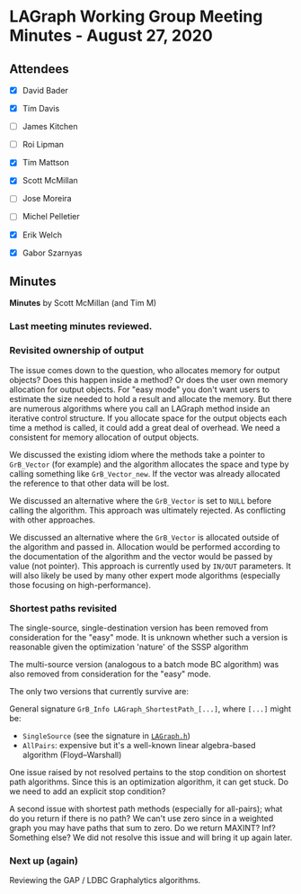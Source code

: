 # LAGraph Working Group Meeting Minutes - August 27, 2020

## Attendees
- [X] David Bader
- [X] Tim Davis
- [ ] James Kitchen
- [ ] Roi Lipman
- [X] Tim Mattson
- [X] Scott McMillan
- [ ] Jose Moreira
- [ ] Michel Pelletier
- [X] Erik Welch
- [X] Gabor Szarnyas


## Minutes

**Minutes** by Scott McMillan (and Tim M)

### Last meeting minutes reviewed.

### Revisited ownership of output

The issue comes down to the question, who allocates memory for output objects?  Does this happen inside a method?  Or does the user own memory allocation for output objects.  For "easy mode" you don't want users to estimate the size needed to hold a result and allocate the memory.  But there are numerous algorithms where you call an LAGraph method inside an iterative control structure.   If you allocate space for the output objects each time a method is called, it could add a great deal of overhead.  We need a consistent for memory allocation of output objects.

We discussed the existing idiom where the methods take a pointer to `GrB_Vector` (for example) and the algorithm allocates the space and type by calling something like `GrB_Vector_new`.  If the vector was already allocated the reference to that other data will be lost.

We discussed an alternative where the `GrB_Vector` is set to `NULL` before calling the algorithm.  This approach was ultimately rejected.  As conflicting with other approaches.

We discussed an alternative where the `GrB_Vector` is allocated outside of the algorithm and passed in.  Allocation would be performed according to the documentation of the algorithm and the vector would be passed by value (not pointer).  This approach is currently used by `IN/OUT` parameters.  It will also likely be used by many other expert mode algorithms (especially those focusing on high-performance).

### Shortest paths revisited

The single-source, single-destination version has been removed from consideration for the "easy" mode.  It is unknown whether such a version is reasonable given the optimization 'nature' of the SSSP algorithm

The multi-source version (analogous to a batch mode BC algorithm) was also removed from consideration for the "easy" mode.

The only two versions that currently survive are:

General signature `GrB_Info LAGraph_ShortestPath_[...]`, where `[...]` might be:

* `SingleSource` (see the signature in [`LAGraph.h`](../LAGraph.h))
* `AllPairs`: expensive but it's a well-known linear algebra-based algorithm (Floyd–Warshall)

One issue raised by not resolved pertains to the stop condition on shortest path algorithms.   Since this is an optimization algorithm, it can get stuck.  Do we need to add an explicit stop condition?

A second issue with shortest path methods (especially for all-pairs); what do you return if there is no path?  We can't use zero since in a weighted graph you may have paths that sum to zero.  Do we return MAXINT?  Inf?  Something else?   We did not resolve this issue and will bring it up again later.

### Next up (again)

Reviewing the GAP / LDBC Graphalytics algorithms.
